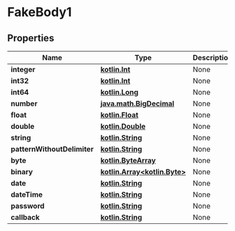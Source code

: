 # FakeBody1

## Properties
Name | Type | Description | Notes
------------ | ------------- | ------------- | -------------
**integer** | [**kotlin.Int**](.md) | None |  [optional]
**int32** | [**kotlin.Int**](.md) | None |  [optional]
**int64** | [**kotlin.Long**](.md) | None |  [optional]
**number** | [**java.math.BigDecimal**](java.math.BigDecimal.md) | None | 
**float** | [**kotlin.Float**](.md) | None |  [optional]
**double** | [**kotlin.Double**](.md) | None | 
**string** | [**kotlin.String**](.md) | None |  [optional]
**patternWithoutDelimiter** | [**kotlin.String**](.md) | None | 
**byte** | [**kotlin.ByteArray**](.md) | None | 
**binary** | [**kotlin.Array&lt;kotlin.Byte&gt;**](kotlin.Array&lt;kotlin.Byte&gt;.md) | None |  [optional]
**date** | [**kotlin.String**](.md) | None |  [optional]
**dateTime** | [**kotlin.String**](.md) | None |  [optional]
**password** | [**kotlin.String**](.md) | None |  [optional]
**callback** | [**kotlin.String**](.md) | None |  [optional]
